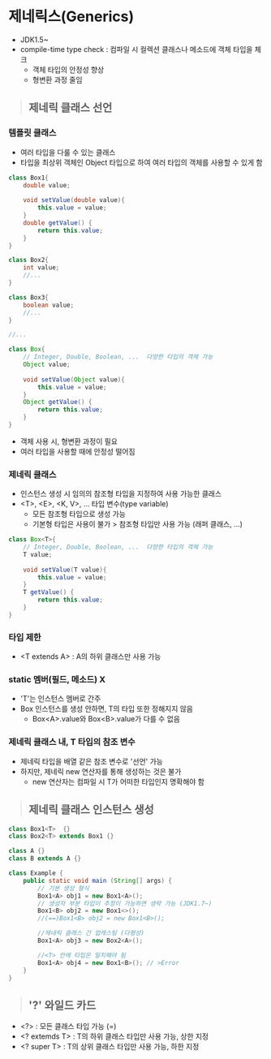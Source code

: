 # 제네릭스(Generics)
* JDK1.5~
* compile-time type check : 컴파일 시 컬렉션 클래스나 메소드에 객체 타입을 체크
  * 객체 타입의 안정성 향상
  * 형변환 과정 줄임

  



> ## 제네릭 클래스 선언

### 템플릿 클래스
* 여러 타입을 다룰 수 있는 클래스
* 타입을 최상위 객체인 Object 타입으로 하여 여러 타입의 객체를 사용할 수 있게 함
```java
class Box1{
    double value;
    
    void setValue(double value){
        this.value = value;
    }
    double getValue() {
        return this.value;
    }
}

class Box2{
    int value;
    //...
}

class Box3{
    boolean value;
    //...
}

//...
```

```java
class Box{
    // Integer, Double, Boolean, ...  다양한 타입의 객체 가능
    Object value;
    
    void setValue(Object value){
        this.value = value;
    }
    Object getValue() {
        return this.value;
    }
}
```
* 객체 사용 시, 형변환 과정이 필요
* 여러 타입을 사용할 때에 안정성 떨어짐

### 제네릭 클래스
* 인스턴스 생성 시 임의의 참조형 타입을 지정하여 사용 가능한 클래스
* \<T>, \<E>, \<K, V>, ... 타입 변수(type variable)
    * 모든 참조형 타입으로 생성 가능
    * 기본형 타입은 사용이 불가 > 참조형 타입만 사용 가능 (래퍼 클래스, ...)


```java
class Box<T>{
    // Integer, Double, Boolean, ...  다양한 타입의 객체 가능
    T value;
    
    void setValue(T value){
        this.value = value;
    }
    T getValue() {
        return this.value;
    }
}
```
### 타입 제한
* \<T extends A> : A의 하위 클래스만 사용 가능

### static 멤버(필드, 메소드) X
* 'T'는 인스턴스 멤버로 간주
* Box 인스턴스를 생성 안하면, T의 타입 또한 정해지지 않음
    * Box\<A>.value와 Box\<B>.value가 다를 수 없음

### 제네릭 클래스 내, T 타입의 참조 변수
* 제네릭 타입을 배열 같은 참조 변수로 '선언' 가능
* 하지만, 제네릭 new 연산자를 통해 생성하는 것은 불가
  * new 연산자는 컴파일 시 T가 어떠한 타입인지 명확해야 함

> ## 제네릭 클래스 인스턴스 생성
```java
class Box1<T>  {}
class Box2<T> extends Box1 {}

class A {}
class B extends A {}

class Example {
    public static void main (String[] args) {
        // 기본 생성 형식
        Box1<A> obj1 = new Box1<A>();
        // 생성자 부분 타입이 추정이 가능하면 생략 가능 (JDK1.7~)
        Box1<B> obj2 = new Box1<>();
        //(==)Box1<B> obj2 = new Box1<B>();

        //제네릭 클래스 간 업캐스팅 (다형성)
        Box1<A> obj3 = new Box2<A>();

        //<T> 안에 타입은 일치해야 됨
        Box1<A> obj4 = new Box1<B>(); // >Error
    }
}
```


> ## '?' 와일드 카드
 
* \<?> : 모든 클래스 타입 가능 (=)
* \<? extemds T> : T의 하위 클래스 타입만 사용 가능, 상한 지정
* \<? super T> : T의 상위 클래스 타입만 사용 가능, 하한 지정

